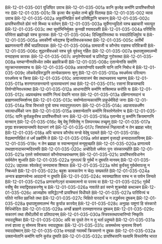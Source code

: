 BR-12-01-035-001  युधिष्ठिर उवाच
BR-12-01-035-001a कानि कृत्वेह कर्माणि प्रायश्चित्तीयते नरः
BR-12-01-035-001c किं कृत्वा चैव मुच्येत तन्मे ब्रूहि पितामह
BR-12-01-035-002  व्यास उवाच
BR-12-01-035-002a अकुर्वन्विहितं कर्म प्रतिषिद्धानि चाचरन्
BR-12-01-035-002c प्रायश्चित्तीयते ह्येवं नरो मिथ्या च वर्तयन्
BR-12-01-035-003a सूर्येणाभ्युदितो यश्च ब्रह्मचारी भवत्युत
BR-12-01-035-003c तथा सूर्याभिनिर्मुक्तः कुनखी श्यावदन्नपि
BR-12-01-035-004a परिवित्तिः परिवेत्ता ब्रह्मोज्झो यश्च कुत्सकः
BR-12-01-035-004c दिधिषूपतिस्तथा यः स्यादग्रेदिधिषुरेव च
BR-12-01-035-005a अवकीर्णी भवेद्यश्च द्विजातिवधकस्तथा
BR-12-01-035-005c अतीर्थे ब्रह्मणस्त्यागी तीर्थे चाप्रतिपादकः
BR-12-01-035-006a ग्रामयाजी च कौन्तेय राज्ञश्च परिविक्रयी
BR-12-01-035-006c शूद्रस्त्रीवधको यश्च पूर्वः पूर्वस्तु गर्हितः
BR-12-01-035-007a वृथापशुसमालम्भी वनदाहस्य कारकः
BR-12-01-035-007c अनृतेनोपचर्ता च प्रतिरोद्धा गुरोस्तथा
BR-12-01-035-008a यश्चाग्नीनपविध्येत तथैव ब्रह्मविक्रयी
BR-12-01-035-008c एतान्येनांसि सर्वाणि व्युत्क्रान्तसमयश्च यः
BR-12-01-035-009a अकार्याण्यपि वक्ष्यामि यानि तानि निबोध मे
BR-12-01-035-009c लोकवेदविरुद्धानि तान्येकाग्रमनाः शृणु
BR-12-01-035-010a स्वधर्मस्य परित्यागः परधर्मस्य च क्रिया
BR-12-01-035-010c अयाज्ययाजनं चैव तथाभक्ष्यस्य भक्षणम्
BR-12-01-035-011a शरणागतसन्त्यागो भृत्यस्याभरणं तथा
BR-12-01-035-011c रसानां विक्रयश्चापि तिर्यग्योनिवधस्तथा
BR-12-01-035-012a आधानादीनि कर्माणि शक्तिमान्न करोति यः
BR-12-01-035-012c अप्रयच्छंश्च सर्वाणि नित्यं देयानि भारत
BR-12-01-035-013a दक्षिणानामदानं च ब्राह्मणस्वाभिमर्शनम्
BR-12-01-035-013c सर्वाण्येतान्यकार्याणि प्राहुर्धर्मविदो जनाः
BR-12-01-035-014a पित्रा विभजते पुत्रो यश्च स्याद्गुरुतल्पगः
BR-12-01-035-014c अप्रजायन्नधर्मेण भवत्याधर्मिको जनः
BR-12-01-035-015a उक्तान्येतानि कर्माणि विस्तरेणेतरेण च
BR-12-01-035-015c यानि कुर्वन्नकुर्वंश्च प्रायश्चित्तीयते जनः
BR-12-01-035-016a एतान्येव तु कर्माणि क्रियमाणानि मानवान्
BR-12-01-035-016c येषु येषु निमित्तेषु न लिम्पन्त्यथ तच्छृणु
BR-12-01-035-017a प्रगृह्य शस्त्रमायान्तमपि वेदान्तगं रणे
BR-12-01-035-017c जिघांसन्तं निहत्याजौ न तेन ब्रह्महा भवेत्
BR-12-01-035-018a अपि चाप्यत्र कौन्तेय मन्त्रो वेदेषु पठ्यते
BR-12-01-035-018c वेदप्रमाणविहितं तं धर्मं प्रब्रवीमि ते
BR-12-01-035-019a अपेतं ब्राह्मणं वृत्ताद्यो हन्यादाततायिनम्
BR-12-01-035-019c न तेन ब्रह्महा स स्यान्मन्युस्तं मन्युमृच्छति
BR-12-01-035-020a प्राणात्यये तथाज्ञानादाचरन्मदिरामपि
BR-12-01-035-020c अचोदितो धर्मपरः पुनः संस्कारमर्हति
BR-12-01-035-021a एतत्ते सर्वमाख्यातं कौन्तेयाभक्ष्यभक्षणम्
BR-12-01-035-021c प्रायश्चित्तविधानेन सर्वमेतेन शुध्यति
BR-12-01-035-022a गुरुतल्पं हि गुर्वर्थे न दूषयति मानवम्
BR-12-01-035-022c उद्दालकः श्वेतकेतुं जनयामास शिष्यतः
BR-12-01-035-023a स्तेयं कुर्वंस्तु गुर्वर्थमापत्सु न निबध्यते
BR-12-01-035-023c बहुशः कामकारेण न चेद्यः सम्प्रवर्तते
BR-12-01-035-024a अन्यत्र ब्राह्मणस्वेभ्य आददानो न दुष्यति
BR-12-01-035-024c स्वयमप्राशिता यश्च न स पापेन लिप्यते
BR-12-01-035-025a प्राणत्राणेऽनृतं वाच्यमात्मनो वा परस्य वा
BR-12-01-035-025c गुर्वर्थे स्त्रीषु चैव स्याद्विवाहकरणेषु च
BR-12-01-035-026a नावर्तते व्रतं स्वप्ने शुक्रमोक्षे कथञ्चन
BR-12-01-035-026c आज्यहोमः समिद्धेऽग्नौ प्रायश्चित्तं विधीयते
BR-12-01-035-027a पारिवित्त्यं च पतिते नास्ति प्रव्रजिते तथा
BR-12-01-035-027c भिक्षिते पारदार्यं च न तद्धर्मस्य दूषकम्
BR-12-01-035-028a वृथापशुसमालम्भं नैव कुर्यान्न कारयेत्
BR-12-01-035-028c अनुग्रहः पशूणां हि संस्कारो विधिचोदितः
BR-12-01-035-029a अनर्हे ब्राह्मणे दत्तमज्ञानात्तन्न दूषकम्
BR-12-01-035-029c सकारणं तथा तीर्थेऽतीर्थे वा प्रतिपादनम्
BR-12-01-035-030a स्त्रियस्तथापचारिण्यो निष्कृतिः स्याददूषिका
BR-12-01-035-030c अपि सा पूयते तेन न तु भर्ता प्रदुष्यते
BR-12-01-035-031a तत्त्वं ज्ञात्वा तु सोमस्य विक्रयः स्याददूषकः
BR-12-01-035-031c असमर्थस्य भृत्यस्य विसर्गः स्याददोषवान्
BR-12-01-035-031e वनदाहो गवामर्थे क्रियमाणो न दूषकः
BR-12-01-035-032a उक्तान्येतानि कर्माणि यानि कुर्वन्न दुष्यति
BR-12-01-035-032c प्रायश्चित्तानि वक्ष्यामि विस्तरेणैव भारत

